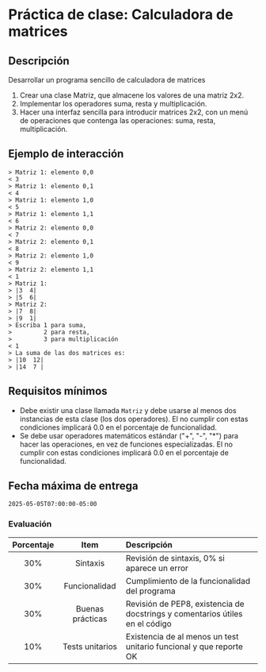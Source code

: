# Práctica de clase: Calculadora de matrices

## Descripción

Desarrollar un programa sencillo de calculadora de matrices

1. Crear una clase Matriz, que almacene los valores de una matriz 2x2.
2. Implementar los operadores suma, resta y multiplicación.
3. Hacer una interfaz sencilla para introducir matrices 2x2, con un menú de operaciones que contenga las operaciones: suma, resta, multiplicación.

## Ejemplo de interacción

```
> Matriz 1: elemento 0,0
< 3
> Matriz 1: elemento 0,1
< 4
> Matriz 1: elemento 1,0
< 5
> Matriz 1: elemento 1,1
< 6
> Matriz 2: elemento 0,0
< 7
> Matriz 2: elemento 0,1
< 8
> Matriz 2: elemento 1,0
< 9
> Matriz 2: elemento 1,1
< 1
> Matriz 1:
> |3  4|
> |5  6|
> Matriz 2:
> |7  8|
> |9  1|
> Escriba 1 para suma, 
>         2 para resta, 
>         3 para multiplicación 
< 1
> La suma de las dos matrices es:
> |10  12|
> |14  7 |
```

## Requisitos mínimos

* Debe existir una clase llamada `Matriz` y debe usarse al menos dos instancias de esta clase (los dos operadores). El no cumplir con estas condiciones implicará 0.0 en el porcentaje de funcionalidad.
* Se debe usar operadores matemáticos estándar ("+", "-", "*") para hacer las operaciones, en vez de funciones especializadas.  El no cumplir con estas condiciones implicará 0.0 en el porcentaje de funcionalidad.

## Fecha máxima de entrega

`2025-05-05T07:00:00-05:00`

### Evaluación

|Porcentaje|Item            |Descripción                                                                 |
|:--------:|:--------------:|:---------------------------------------------------------------------------|
|30%       |Sintaxis        |Revisión de sintaxis, 0% si aparece un error                                |
|30%       |Funcionalidad   |Cumplimiento de la funcionalidad del programa                               |
|30%       |Buenas prácticas|Revisión de PEP8, existencia de docstrings y comentarios útiles en el código|
|10%       |Tests unitarios |Existencia de al menos un test unitario funcional y que reporte OK          |
